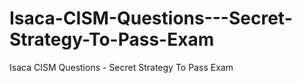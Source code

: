 # Isaca-CISM-Questions---Secret-Strategy-To-Pass-Exam
Isaca CISM Questions - Secret Strategy To Pass Exam
